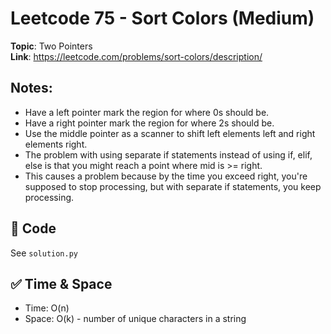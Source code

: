 # Leetcode 75 - Sort Colors (Medium)

**Topic**: Two Pointers  
**Link**: https://leetcode.com/problems/sort-colors/description/

## Notes: 
 - Have a left pointer mark the region for where 0s should be.
 - Have a right pointer mark the region for where 2s should be. 
 - Use the middle pointer as a scanner to shift left elements left and right elements right.
 - The problem with using separate if statements instead of using if, elif, else is that you might reach a point where mid is >= right. 
 - This causes a problem because by the time you exceed right, you're supposed to stop processing, but with separate if statements, you keep processing. 

## 🧪 Code
See `solution.py`

## ✅ Time & Space
- Time: O(n)
- Space: O(k) - number of unique characters in a string